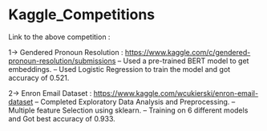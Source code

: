 # Kaggle_Competitions

Link to the above competition :

1-> Gendered Pronoun Resolution : https://www.kaggle.com/c/gendered-pronoun-resolution/submissions
   – Used a pre-trained BERT model to get embeddings.
   – Used Logistic Regression to train the model and got accuracy of 0.521.
    

2-> Enron Email Dataset : https://www.kaggle.com/wcukierski/enron-email-dataset
   – Completed Exploratory Data Analysis and Preprocessing.
   – Multiple feature Selection using sklearn.
   – Training on 6 different models and Got best accuracy of 0.933.


